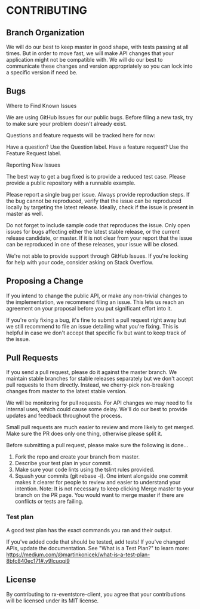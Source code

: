 # CONTRIBUTING

## Branch Organization

We will do our best to keep master in good shape, with tests passing at all times. But in order to move fast, we will make API changes that your application might not be compatible with. We will do our best to communicate these changes and version appropriately so you can lock into a specific version if need be.

## Bugs

Where to Find Known Issues

We are using GitHub Issues for our public bugs. Before filing a new task, try to make sure your problem doesn't already exist.

Questions and feature requests will be tracked here for now:

Have a question? Use the Question label.
Have a feature request? Use the Feature Request label.

Reporting New Issues

The best way to get a bug fixed is to provide a reduced test case. Please provide a public repository with a runnable example.

Please report a single bug per issue. Always provide reproduction steps. If the bug cannot be reproduced, verify that the issue can be reproduced locally by targeting the latest release. Ideally, check if the issue is present in master as well.

Do not forget to include sample code that reproduces the issue. Only open issues for bugs affecting either the latest stable release, or the current release candidate, or master. If it is not clear from your report that the issue can be reproduced in one of these releases, your issue will be closed.

We're not able to provide support through GitHub Issues. If you're looking for help with your code, consider asking on Stack Overflow.

## Proposing a Change

If you intend to change the public API, or make any non-trivial changes to the implementation, we recommend filing an issue. This lets us reach an agreement on your proposal before you put significant effort into it.

If you're only fixing a bug, it's fine to submit a pull request right away but we still recommend to file an issue detailing what you're fixing. This is helpful in case we don't accept that specific fix but want to keep track of the issue.

## Pull Requests

If you send a pull request, please do it against the master branch. We maintain stable branches for stable releases separately but we don't accept pull requests to them directly. Instead, we cherry-pick non-breaking changes from master to the latest stable version.

We will be monitoring for pull requests. For API changes we may need to fix internal uses, which could cause some delay. We'll do our best to provide updates and feedback throughout the process.

Small pull requests are much easier to review and more likely to get merged. Make sure the PR does only one thing, otherwise please split it.

Before submitting a pull request, please make sure the following is done…

1. Fork the repo and create your branch from master.
1. Describe your test plan in your commit.
1. Make sure your code lints using the tslint rules provided.
1. Squash your commits (git rebase -i). One intent alongside one commit makes it clearer for people to review and easier to understand your intention.
Note: It is not necessary to keep clicking Merge master to your branch on the PR page. You would want to merge master if there are conflicts or tests are failing.

### Test plan

A good test plan has the exact commands you ran and their output.

If you've added code that should be tested, add tests!
If you've changed APIs, update the documentation.
See "What is a Test Plan?" to learn more: https://medium.com/@martinkonicek/what-is-a-test-plan-8bfc840ec171#.y9lcuqqi9

## License

By contributing to rx-eventstore-client, you agree that your contributions will be licensed under its MIT license.
